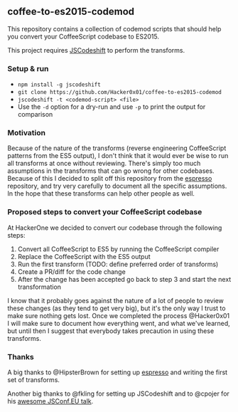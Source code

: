 ## coffee-to-es2015-codemod

This repository contains a collection of codemod scripts that should help you convert your CoffeeScript codebase to ES2015.

This project requires [JSCodeshift](https://github.com/facebook/jscodeshift) to perform the transforms.

### Setup & run

  * `npm install -g jscodeshift`
  * `git clone https://github.com/Hacker0x01/coffee-to-es2015-codemod`
  * `jscodeshift -t <codemod-script> <file>`
  * Use the `-d` option for a dry-run and use `-p` to print the output for comparison

### Motivation

Because of the nature of the transforms (reverse engineering CoffeeScript patterns from the ES5 output), I don't think that it would ever be wise to run all transforms at once without reviewing. There's simply too much assumptions in the transforms that can go wrong for other codebases. Because of this I decided to split off this repository from the [espresso](https://github.com/HipsterBrown/espresso) repository, and try very carefully to document all the specific assumptions. In the hope that these transforms can help other people as well.

### Proposed steps to convert your CoffeeScript codebase

At HackerOne we decided to convert our codebase through the following steps:

1. Convert all CoffeeScript to ES5 by running the CoffeeScript compiler
2. Replace the CoffeeScript with the ES5 output
3. Run the first transform (TODO: define preferred order of transforms)
4. Create a PR/diff for the code change
5. After the change has been accepted go back to step 3 and start the next transformation

I know that it probably goes against the nature of a lot of people to review these changes (as they tend to get very big), but it's the only way I trust to make sure nothing gets lost. Once we completed the process @Hacker0x01 I will make sure to document how everything went, and what we've learned, but until then I suggest that everybody takes precaution in using these transforms.

### Thanks

A big thanks to @HipsterBrown for setting up [espresso](https://github.com/HipsterBrown/espresso) and writing the first set of transforms.

Another big thanks to @fkling for setting up JSCodeshift and to @cpojer for his [awesome JSConf.EU talk](https://www.youtube.com/watch?v=d0pOgY8__JM).
